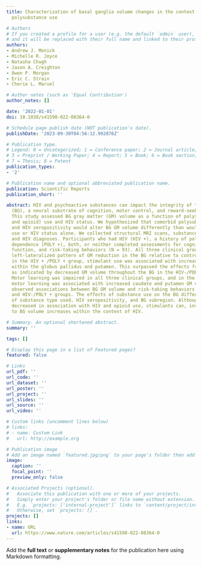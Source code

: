 ```yaml
---
title: Characterization of basal ganglia volume changes in the context of HIV and
  polysubstance use

# Authors
# If you created a profile for a user (e.g. the default `admin` user), write the username (folder name) here
# and it will be replaced with their full name and linked to their profile.
authors:
- Andrew J. Monick
- Michelle R. Joyce
- Natasha Chugh
- Jason A. Creighton
- Owen P. Morgan
- Eric C. Strain
- Cherie L. Marvel

# Author notes (such as 'Equal Contribution')
author_notes: []

date: '2022-01-01'
doi: 10.1038/s41598-022-08364-0

# Schedule page publish date (NOT publication's date).
publishDate: '2023-09-30T04:56:12.992876Z'

# Publication type.
# Legend: 0 = Uncategorized; 1 = Conference paper; 2 = Journal article;
# 3 = Preprint / Working Paper; 4 = Report; 5 = Book; 6 = Book section;
# 7 = Thesis; 8 = Patent
publication_types:
- '2'

# Publication name and optional abbreviated publication name.
publication: Scientific Reports
publication_short: ''

abstract: HIV and psychoactive substances can impact the integrity of the basal ganglia
  (BG), a neural substrate of cognition, motor control, and reward-seeking behaviors.
  This study assessed BG gray matter (GM) volume as a function of polysubstance (stimulant
  and opioid) use and HIV status. We hypothesized that comorbid polysubstance use
  and HIV seropositivity would alter BG GM volume differently than would polysubstance
  use or HIV status alone. We collected structural MRI scans, substance use history,
  and HIV diagnoses. Participants who had HIV (HIV +), a history of polysubstance
  dependence (POLY +), both, or neither completed assessments for cognition, motor
  function, and risk-taking behaviors (N = 93). All three clinical groups showed a
  left-lateralized pattern of GM reduction in the BG relative to controls. However,
  in the HIV + /POLY + group, stimulant use was associated with increased GM volume
  within the globus pallidus and putamen. This surpassed the effects from opioid use,
  as indicated by decreased GM volume throughout the BG in the HIV-/POLY + group.
  Motor learning was impaired in all three clinical groups, and in the HIV + /POLY + group,
  motor learning was associated with increased caudate and putamen GM volume. We also
  observed associations between BG GM volume and risk-taking behaviors in the HIV + /POLY-
  and HIV-/POLY + groups. The effects of substance use on the BG differed as a function
  of substance type used, HIV seropositivity, and BG subregion. Although BG volume
  decreased in association with HIV and opioid use, stimulants can, inversely, lead
  to BG volume increases within the context of HIV.

# Summary. An optional shortened abstract.
summary: ''

tags: []

# Display this page in a list of Featured pages?
featured: false

# Links
url_pdf: ''
url_code: ''
url_dataset: ''
url_poster: ''
url_project: ''
url_slides: ''
url_source: ''
url_video: ''

# Custom links (uncomment lines below)
# links:
# - name: Custom Link
#   url: http://example.org

# Publication image
# Add an image named `featured.jpg/png` to your page's folder then add a caption below.
image:
  caption: ''
  focal_point: ''
  preview_only: false

# Associated Projects (optional).
#   Associate this publication with one or more of your projects.
#   Simply enter your project's folder or file name without extension.
#   E.g. `projects: ['internal-project']` links to `content/project/internal-project/index.md`.
#   Otherwise, set `projects: []`.
projects: []
links:
- name: URL
  url: https://www.nature.com/articles/s41598-022-08364-0
---
```


Add the **full text** or **supplementary notes** for the publication here using Markdown formatting.
